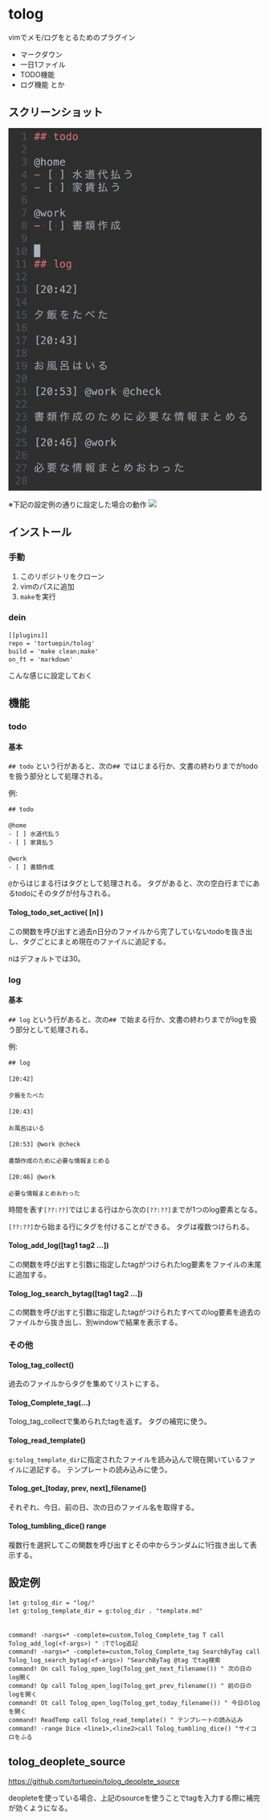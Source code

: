 # tolog

vimでメモ/ログをとるためのプラグイン

- マークダウン
- 一日1ファイル
- TODO機能
- ログ機能
とか

## スクリーンショット

![](https://github.com/tortuepin/tolog/blob/images/images/tolog_image.png)


※下記の設定例の通りに設定した場合の動作
![](https://github.com/tortuepin/tolog/blob/images/images/tolog_mo.gif)

## インストール

### 手動

1. このリポジトリをクローン
2. vimのパスに追加
3. `make`を実行

### dein

```
[[plugins]]
repo = 'tortuepin/tolog'
build = 'make clean;make'
on_ft = 'markdown'
```
こんな感じに設定しておく


## 機能

### todo

#### 基本
`## todo`
という行があると、次の`## `ではじまる行か、文書の終わりまでがtodoを扱う部分として処理される。

例:
```
## todo

@home
- [ ] 水道代払う
- [ ] 家賃払う

@work
- [ ] 書類作成

```

`@`からはじまる行はタグとして処理される。
タグがあると、次の空白行までにあるtodoにそのタグが付与される。


#### Tolog_todo_set_active( [n] )

この関数を呼び出すと過去n日分のファイルから完了していないtodoを抜き出し、タグごとにまとめ現在のファイルに追記する。

nはデフォルトでは30。

### log

#### 基本

`## log`
という行があると、次の`## `で始まる行か、文書の終わりまでがlogを扱う部分として処理される。

例:
```
## log

[20:42]

夕飯をたべた

[20:43]

お風呂はいる

[20:53] @work @check

書類作成のために必要な情報まとめる

[20:46] @work

必要な情報まとめおわった
```

時間を表す`[??:??]`ではじまる行はから次の`[??:??]`までが1つのlog要素となる。

`[??:??]`から始まる行にタグを付けることができる。
タグは複数つけられる。

#### Tolog_add_log([tag1 tag2 ...])

この関数を呼び出すと引数に指定したtagがつけられたlog要素をファイルの末尾に追加する。

#### Tolog_log_search_bytag([tag1 tag2 ...])

この関数を呼び出すと引数に指定したtagがつけられたすべてのlog要素を過去のファイルから抜き出し、別windowで結果を表示する。

### その他

#### Tolog_tag_collect()

過去のファイルからタグを集めてリストにする。

#### Tolog_Complete_tag(...)

Tolog_tag_collectで集められたtagを返す。
タグの補完に使う。

#### Tolog_read_template()

`g:tolog_template_dir`に指定されたファイルを読み込んで現在開いているファイルに追記する。
テンプレートの読み込みに使う。

#### Tolog_get_[today, prev, next]_filename()

それぞれ、今日、前の日、次の日のファイル名を取得する。

#### Tolog_tumbling_dice() range

複数行を選択してこの関数を呼び出すとその中からランダムに1行抜き出して表示する。


## 設定例
```
let g:tolog_dir = "log/"
let g:tolog_template_dir = g:tolog_dir . "template.md"


command! -nargs=* -complete=custom,Tolog_Complete_tag T call Tolog_add_log(<f-args>) " :Tでlog追記
command! -nargs=* -complete=custom,Tolog_Complete_tag SearchByTag call Tolog_log_search_bytag(<f-args>) "SearchByTag @tag でtag検索
command! On call Tolog_open_log(Tolog_get_next_filename()) " 次の日のlog開く
command! Op call Tolog_open_log(Tolog_get_prev_filename()) " 前の日のlogを開く
command! Ot call Tolog_open_log(Tolog_get_today_filename()) " 今日のlogを開く
command! ReadTemp call Tolog_read_template() " テンプレートの読み込み
command! -range Dice <line1>,<line2>call Tolog_tumbling_dice() "サイコロをふる
```


## tolog_deoplete_source

https://github.com/tortuepin/tolog_deoplete_source

deopleteを使っている場合、上記のsourceを使うことでtagを入力する際に補完が効くようになる。

